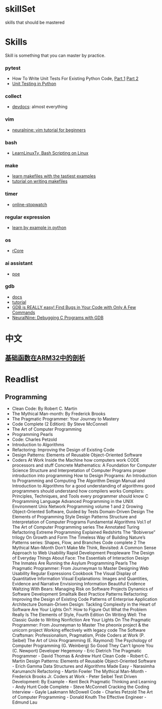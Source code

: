 # skillSet
skills that should be mastered
# Skills
Skill is something that you can master by practice.
### pytest
- How To Write Unit Tests For Existing Python Code, [Part 1](https://www.youtube.com/watch?v=ULxMQ57engo)   [Part 2](https://www.youtube.com/watch?v=NI5IGAim8XU)
- [Unit Testing in Python](https://www.youtube.com/watch?v=UL0opWf3DeM)
### collect
- [devdocs](https://devdocs.io/): almost everything
### vim
- [neuralnine: vim tutorial for beginners](https://www.youtube.com/watch?v=RZ4p-saaQkc)
### bash
- [LearnLinuxTv, Bash Scripting on Linux](https://www.youtube.com/watch?v=2733cRPudvI&list=PLT98CRl2KxKGj-VKtApD8-zCqSaN2mD4w)
### make
- [learn makefiles with the tastiest examples](https://makefiletutorial.com/)
- [tutorial on writing makefiles](https://www.math.colostate.edu/~yzhou/computer/writemakefile.html)
### timer
- [online-stopwatch](https://www.online-stopwatch.com/timer/10minutes/)
### regular expression
- [learn by example in python](https://learnbyexample.github.io/py_regular_expressions/cover.html)
### os
- [rCore](https://rcore-os.cn/rCore-Tutorial-Book-v3/)
### ai assistant
- [poe](https://poe.com/)
### gdb
- [docs](https://sourceware.org/gdb/documentation/)
- [tutorial](https://www.youtube.com/watch?v=svG6OPyKsrw)
- [GDB is REALLY easy! Find Bugs in Your Code with Only A Few Commands](https://www.youtube.com/watch?v=Dq8l1_-QgAc&list=PLdxjLB_HLwEGrql_rhBdSuM7w0j91P8UZ&index=4&t=20s)
- [NeuralNine: Debugging C Programs with GDB](https://www.youtube.com/watch?v=ny6y0pPO--4&list=PLdxjLB_HLwEGrql_rhBdSuM7w0j91P8UZ&index=2)
# 中文
## [基础函数在ARM32中的剖析](https://mp.weixin.qq.com/s/qQdMpl6yqqVo8Mhync-ioQ)
# Readlist
## Programming
- Clean Code: By Robert C. Martin
- The Mythical Man-month: By Frederick Brooks
- The Pragmatic Programmer: Your Journey to Mastery
- Code Complete (2 Edition): By Steve McConnell
- The Art of Computer Programming
- Programming Pearls
- Code: Charles Petzold
- Introduction to Algorithms
- Refactoring: Improving the Design of Existing Code
- Design Patterns: Elements of Reusable Object-Oriented Software
- Coders At Work
Inside the Machine how computers work
CODE processors and stuff
Concrete Mathematics: A Foundation for Computer Science
Structure and Interpretation of Computer Programs proper introduction into programming
How to Design Programs: An Introduction to Programming and Computing
The Algorithm Design Manual and Introduction to Algorithms for a good understanding of algorithms
good programmers should understand how compilers works Compilers: Principles, Techniques, and Tools
every programmer should know C Programming Language
Advanced Programming in the UNIX Environment
Unix Network Programming volume 1 and 2
Growing Object-Oriented Software, Guided by Tests
Domain-Driven Design
The Elements of Programming Style
Design Patterns
Structure and Interpretation of Computer Programs
Fundamental Algorithms Vol.1 of The Art of Computer Programming series
The Annotated Turing
Refactoring
Extreme Programming Explained
Redshirts
The “Bobiverse” trilogy
On Growth and Form
The Timeless Way of Building
Nature’s Patterns series: Shapes, Flow, and Branches
Code complete 2
The Mythical Man-Month
Don’t Make Me Think, Revisited: A Common Sense Approach to Web Usability
Rapid Development
Peopleware
The Design of Everyday Things
About Face: The Essentials of Interaction Design
The Inmates Are Running the Asylum
Programming Pearls
The Pragmatic Programmer: From Journeyman to Master
Designing Web Usability
Regular Expressions Cookbook
The Visual Display of Quantitative Information
Visual Explanations: Images and Quantities, Evidence and Narrative
Envisioning Information
Beautiful Evidence
Waltzing With Bears: Managing Risk on Software Projects
Dynamics of Software Development
Smalltalk Best Practice Patterns
Refactoring: Improving the Design of Existing Code
Patterns of Enterprise Application Architecture
Domain-Driven Design: Tackling Complexity in the Heart of Software
Are Your Lights On?: How to Figure Out What the Problem Really Is
The Elements of Style, Fourth Edition
On Writing Well: The Classic Guide to Writing Nonfiction
Are Your Lights On
The Pragmatic Programmer: From Journeyman to Master
The pheonix project & the unicorn project
Working effectively with legacy code
The Software Craftsman: Professionalism, Pragmatism, Pride
Coders at Work (P. Seibel)
The Art of Unix Programming (E. Raymond)
The Psychology of Computer Programming (G. Weinberg)
So Good They Can't Ignore You (C. Newport)
Developer Hegemony - Eric Dietrich
The Pragmatic Programmer - David Thomas & Andrew Hunt
Clean Code - Robert C. Martin
Design Patterns: Elements of Reusable Object-Oriented Software - Erich Gamma
Data Structures and Algorithms Made Easy - Narasimha Karumanchi
Refactoring - Martin Fowler
The Mythical Man-Month - Frederick Brooks Jr.
Coders at Work - Peter Seibel
Test Driven Development: By Example - Kent Beck
Pragmatic Thinking and Learning - Andy Hunt
Code Complete - Steve McConnell
Cracking the Coding Interview - Gayle Laakmann McDowell
Code - Charles Petzold
The Art of Computer Programming - Donald Knuth
The Effective Engineer - Edmund Lau


